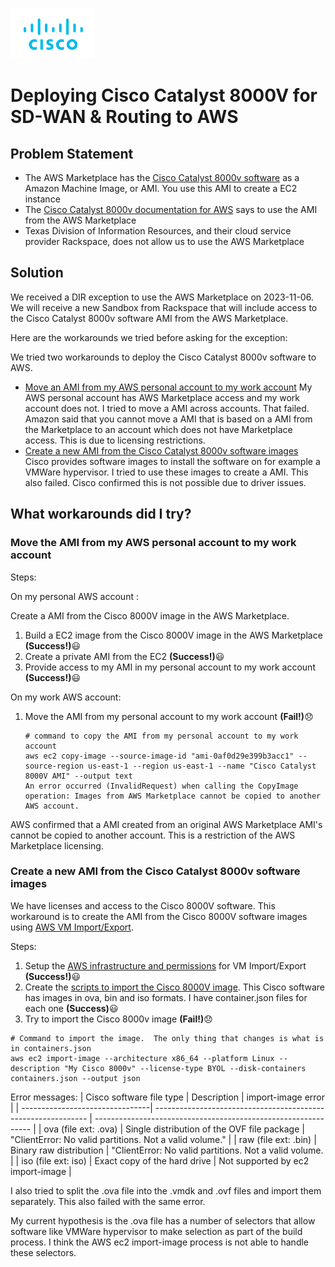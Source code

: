 ![Cisco Logo](images/cisco.png)
# Deploying Cisco Catalyst 8000V for SD-WAN & Routing to AWS

## Problem Statement
-	The AWS Marketplace has the [Cisco Catalyst 8000v software](https://aws.amazon.com/marketplace/pp/prodview-rohvq2cjd4ccg) as a Amazon Machine Image, or AMI.  You use this AMI to create a EC2 instance
-	The [Cisco Catalyst 8000v documentation for AWS](https://www.cisco.com/c/en/us/td/docs/routers/C8000V/AWS/deploying-c8000v-on-amazon-web-services/overview.html) says to use the AMI from the AWS Marketplace
-	Texas Division of Information Resources, and their cloud service provider Rackspace, does not allow us to use the AWS Marketplace

## Solution

We received a DIR exception to use the AWS Marketplace on 2023-11-06.  We will receive a new Sandbox from Rackspace that will include access to the Cisco Catalyst 8000v software AMI from the AWS Marketplace. 


Here are the workarounds we tried before asking for the exception:

We tried two workarounds to deploy the Cisco Catalyst 8000v software to AWS.   
- [Move an AMI from my AWS personal account to my work account](#moveami)
  My AWS personal account has AWS Marketplace access and my work account does not.  I tried to move a AMI across accounts.  That failed. Amazon said that you cannot move a AMI that is based on a AMI from the Marketplace to an account which does not have Marketplace access.  This is due to licensing restrictions.
- [Create a new AMI from the Cisco Catalyst 8000v software images](#newami)  
  Cisco provides software images to install the software on for example a VMWare hypervisor.  I tried to use these images to create a AMI.  This also failed.  Cisco confirmed this is not possible due to driver issues.

## What workarounds did I try?

### <a name="moveami"></a>Move the AMI from my AWS personal account to my work account

Steps:

On my personal AWS account :

 Create a AMI from the Cisco 8000V image in the AWS Marketplace.
 1. Build a EC2 image from the Cisco 8000V image in the AWS Marketplace **(Success!)**:smiley:
 2. Create a private AMI from the EC2   **(Success!)**:smiley:
 3. Provide access to my AMI in my personal account to my work account **(Success!)**:smiley:

On my work AWS account:

1. Move the AMI from my personal account to my work account **(Fail!)**:disappointed:
   ```
   # command to copy the AMI from my personal account to my work account
   aws ec2 copy-image --source-image-id "ami-0af0d29e399b3acc1" --source-region us-east-1 --region us-east-1 --name "Cisco Catalyst 8000V AMI" --output text
   An error occurred (InvalidRequest) when calling the CopyImage operation: Images from AWS Marketplace cannot be copied to another AWS account.
    ``` 


AWS confirmed that a AMI created from an original AWS Marketplace AMI's cannot be copied to another account. This is a restriction of the AWS Marketplace licensing. 

### <a name="newami"></a> Create a new AMI from the Cisco Catalyst 8000v software images  

We have licenses and access to the Cisco 8000V software. This workaround is to create the AMI from the Cisco 8000V software images using [AWS VM Import/Export](https://docs.aws.amazon.com/vm-import/latest/userguide/vmimport-image-import.html).

Steps:
1. Setup the [AWS infrastructure and permissions](../build-ami) for VM Import/Export **(Success!)**:smiley:
2. Create the [scripts to import the Cisco 8000V image](../build-ami/scripts).  This Cisco software has images in ova, bin and iso formats.  I have container.json files for each one **(Success)**:smiley:
3. Try to import the Cisco 8000v image **(Fail!)**:disappointed:

 ```console
 # Command to import the image.  The only thing that changes is what is in containers.json
 aws ec2 import-image --architecture x86_64 --platform Linux --description "My Cisco 8000v" --license-type BYOL --disk-containers containers.json --output json 
  ```

Error messages:
| Cisco software file type            | Description                                                   |  import-image error                                            |
| --------------------------------| ------------------------------------------------------------- | -------------------------------------------------------------- |
| ova (file ext: .ova)            | Single distribution of the OVF file package                   |  "ClientError: No valid partitions. Not a valid volume."       |
| raw (file ext: .bin)            | Binary raw distribution                                       |  "ClientError: No valid partitions. Not a valid volume.        |
| iso (file ext: iso)             | Exact copy of the hard drive                                  |  Not supported by ec2 import-image                             |

I also tried to split the .ova file into the .vmdk and .ovf files and import them separately.  This also failed with the same error.

My current hypothesis is the .ova file has a number of selectors that allow software like VMWare hypervisor to make selection as part of the build process.  I think the AWS ec2 import-image process is not able to handle these selectors.